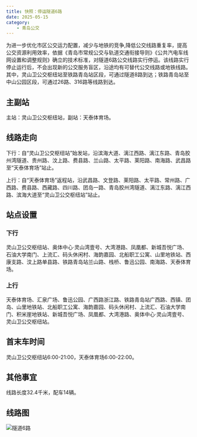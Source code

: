 ```yaml
---
title: 快照：停运隧道6路
date: 2025-05-15
category:
    - 青岛公交
---
```


为进一步优化市区公交运力配置，减少与地铁的竞争,降低公交线路重复率，提高公交资源利用效率，依据《青岛市常规公交与轨道交通衔接导则》《公共汽电车线网设置和调整规则》确立的技术标准，对隧道6路公交线路实行停运。该线路实行停止运行后，不会出现新的公交服务盲区，沿途均有可替代公交线路或地铁线路。其中，灵山卫公交枢纽站至铁路青岛站区段，可通过隧道8路到达；铁路青岛站至中山公园区段，可通过26路、316路等线路到达。

<!-- more -->

## 主副站

主站：灵山卫公交枢纽站，副站：天泰体育场。

## 线路走向

下行：自“灵山卫公交枢纽站”始发站，沿滨海大道、漓江西路、漓江东路、青岛胶州湾隧道、贵州路、汶上路、费县路、兰山路、太平路、莱阳路、南海路、武昌路至“天泰体育场”站止。

上行：自“天泰体育场”返程站，沿武昌路、文登路、莱阳路、太平路、常州路、广西路、费县路、西藏路、四川路、团岛一路、青岛胶州湾隧道、漓江东路、漓江西路、滨海大道至“灵山卫公交枢纽站”站止。

## 站点设置

### 下行
灵山卫公交枢纽站、奥体中心·灵山湾壹号、大湾港路、凤凰都、新城吾悦广场、石油大学南门、上流汇、码头休闲村、海韵嘉园、北船职工公寓、山里地铁站、西康支路、汶上路单县路、铁路青岛站兰山路、栈桥、鲁迅公园、南海路、天泰体育场。

### 上行
天泰体育场、汇泉广场、鲁迅公园、广西路浙江路、铁路青岛站广西路、西镇、团岛、山里地铁站、北船职工公寓、海韵嘉园、码头休闲村、上流汇、石油大学南门、积米崖地铁站、新城吾悦广场、凤凰都、大湾港路、奥体中心·灵山湾壹号、灵山卫公交枢纽站。

## 首末车时间

灵山卫公交枢纽站6:00-21:00，天泰体育场6:00-22:00。

## 其他事宜

线路长度32.4千米，配车14辆。

## 线路图

![隧道6路](https://inews.gtimg.com/news_bt/OYG_jjTx5OMFRmEshYtK9_Debg3emtFXhMT9fQvLXARWoAA/641)